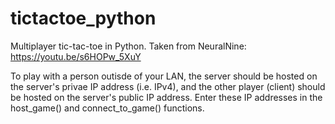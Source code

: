 # tictactoe_python
Multiplayer tic-tac-toe in Python. 
Taken from NeuralNine: https://youtu.be/s6HOPw_5XuY

To play with a person outisde of your LAN, the server should be hosted on the server's privae IP address (i.e. IPv4), and the other player (client) should
be hosted on the server's public IP address. Enter these IP addresses in the host_game() and connect_to_game() functions. 
